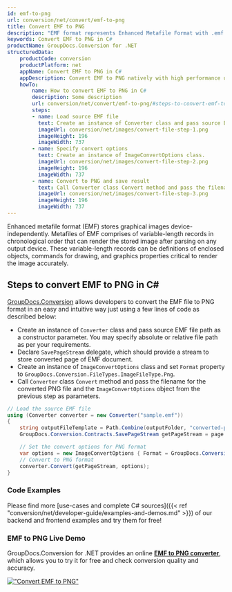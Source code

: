 ```yaml
---
id: emf-to-png
url: conversion/net/convert/emf-to-png
title: Convert EMF to PNG
description: "EMF format represents Enhanced Metafile Format with .emf extension. Learn how to convert EMF to PNG file programmatically in C# language using GroupDocs.Conversion for .NET library."
keywords: Convert EMF to PNG in C#
productName: GroupDocs.Conversion for .NET
structuredData:
    productCode: conversion
    productPlatform: net
    appName: Convert EMF to PNG in C#
    appDescription: Convert EMF to PNG natively with high performance using C# language and server side GroupDocs.Conversion for .NET APIs, without the use of any software like Microsoft or Open Office.
    howTo:
        name: How to convert EMF to PNG in C# 
        description: Some description
        url: conversion/net/convert/emf-to-png/#steps-to-convert-emf-to-png-in-c
        steps:
        - name: Load source EMF file 
          text: Create an instance of Converter class and pass source EMF file path as a constructor parameter. You may specify absolute or relative file path as per your requirements. 
          imageUrl: conversion/net/images/convert-file-step-1.png
          imageHeight: 196
          imageWidth: 737
        - name: Specify convert options 
          text: Create an instance of ImageConvertOptions class.
          imageUrl: conversion/net/images/convert-file-step-2.png
          imageHeight: 196
          imageWidth: 737
        - name: Convert to PNG and save result 
          text: Call Converter class Convert method and pass the filename for the converted HTML file and the ImageConvertOptions object from the previous step as parameters.
          imageUrl: conversion/net/images/convert-file-step-3.png
          imageHeight: 196
          imageWidth: 737
---
```


Enhanced metafile format (EMF) stores graphical images device-independently. Metafiles of EMF comprises of variable-length records in chronological order that can render the stored image after parsing on any output device. These variable-length records can be definitions of enclosed objects, commands for drawing, and graphics properties critical to render the image accurately.

## Steps to convert EMF to PNG in C#

[GroupDocs.Conversion](https://products.groupdocs.com/conversion/net) allows developers to convert the EMF file to PNG format in an easy and intuitive way just using a few lines of code as described below:

* Create an instance of `Converter` class and pass source EMF file path as a constructor parameter. You may specify absolute or relative file path as per your requirements. 
* Declare `SavePageStream` delegate, which should provide a stream to store converted page of EMF document.
* Create an instance of `ImageConvertOptions` class and set `Format` property to `GroupDocs.Conversion.FileTypes.ImageFileType.Png`.
* Call `Converter` class `Convert` method and pass the filename for the converted PNG file and the `ImageConvertOptions` object from the previous step as parameters.

```csharp
// Load the source EMF file
using (Converter converter = new Converter("sample.emf"))
{
    string outputFileTemplate = Path.Combine(outputFolder, "converted-page-{0}.png");
    GroupDocs.Conversion.Contracts.SavePageStream getPageStream = page => new FileStream(string.Format(outputFileTemplate, page), FileMode.Create);

    // Set the convert options for PNG format
    var options = new ImageConvertOptions { Format = GroupDocs.Conversion.FileTypes.ImageFileType.Png };   
    // Convert to PNG format
    converter.Convert(getPageStream, options);
}
```

### Code Examples

Please find more [use-cases and complete C# sources]({{< ref "conversion/net/developer-guide/examples-and-demos.md" >}}) of our backend and frontend examples and try them for free!

### EMF to PNG Live Demo

GroupDocs.Conversion for .NET provides an online [**EMF to PNG converter**](https://products.groupdocs.app/conversion/emf-to-png), which allows you to try it for free and check conversion quality and accuracy.

[!["Convert EMF to PNG"](conversion/net/images/convert-to-png/convert-emf-to-png.png)](https://products.groupdocs.app/conversion/emf-to-png)